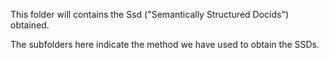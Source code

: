 This folder will contains the Ssd ("Semantically Structured Docids") obtained. 

The subfolders here indicate the method we have used to obtain the SSDs.
